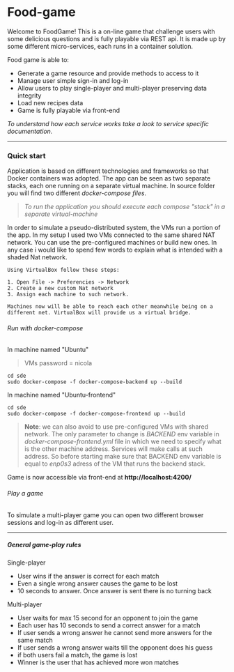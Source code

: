 # Food-game

Welcome to FoodGame! This is a on-line game that challenge users with some delicious questions and is fully playable via REST api. It is made up by some different micro-services, each runs in a container solution.

Food game is able to:

- Generate a game resource and provide methods to access to it
- Manage user simple sign-in and log-in
- Allow users to play single-player and multi-player preserving data integrity
- Load new recipes data
- Game is fully playable via front-end

*To understand how each service works take a look to service specific documentation.*



---



### Quick start

Application is based on different technologies and frameworks so that Docker containers was adopted. The app can be seen as two separate stacks, each one running on a separate virtual machine. In source folder you will find two different *docker-compose files*.

> *To run the application you should execute each compose "stack" in a separate virtual-machine*

In order to simulate a pseudo-distributed system, the VMs run a portion of the app. In my setup I used two VMs connected to the same shared NAT network. You can use the pre-configured machines or build new ones. In any case i would like to spend few words to explain what is intended with a shaded Nat network.

```
Using VirtualBox follow these steps:

1. Open File -> Preferencies -> Network
2. Create a new custom Nat network
3. Assign each machine to such network.

Machines now will be able to reach each other meanwhile being on a different net. VirtualBox will provide us a virtual bridge.
```



###### Run with docker-compose

In machine named "Ubuntu" 

> VMs password = nicola

```
cd sde
sudo docker-compose -f docker-compose-backend up --build
```

In machine named "Ubuntu-frontend"

```
cd sde
sudo docker-compose -f docker-compose-frontend up --build
```



>**Note**: we can also avoid to use pre-configured VMs with shared network. The only parameter to change is *BACKEND* env variable in *docker-compose-frontend.yml* file in which we need to specify what is the other machine address. Services will make calls at such address.
So before starting make sure that BACKEND env variable is equal to *enp0s3* adress of the VM that runs the backend stack.


Game is now accessible via front-end at **http://localhost:4200/**



###### Play a game

To simulate a multi-player game you can open two different browser sessions and log-in as different user.

----



##### General game-play rules

Single-player

+ User wins if the answer is correct for each match
+ Even a single wrong answer causes the game to be lost
+ 10 seconds to answer. Once answer is sent there is no turning back

Multi-player

+ User waits for max 15 second for an opponent to join the game
+ Each user has 10 seconds to send a correct answer for a match
+ If user sends a wrong answer he cannot send more answers for the same match
+ If user sends a wrong answer waits till the opponent does his guess
+ if both users fail a match, the game is lost
+ Winner is the user that has achieved more won matches

